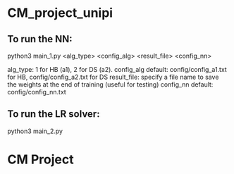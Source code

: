 # CM_project_unipi

## To run the NN:  
python3 main_1.py <alg_type> <config_alg> <result_file> <config_nn>

alg_type: 1 for HB (a1), 2 for DS (a2). 
config_alg default: config/config_a1.txt for HB, config/config_a2.txt for DS
result_file: specify a file name to save the weights at the end of training (useful for testing)
config_nn default: config/config_nn.txt

## To run the LR solver:
python3 main_2.py
# CM Project
